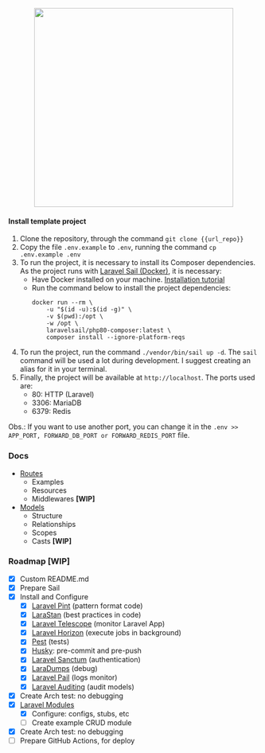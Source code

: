<p align="center">
    <a href="https://laravel.com" target="_blank">
        <img src="https://raw.githubusercontent.com/laravel/art/master/logo-lockup/5%20SVG/2%20CMYK/1%20Full%20Color/laravel-logolockup-cmyk-red.svg" width="400" alt="">
    </a>
</p>


#### Install template project

1. Clone the repository, through the command `git clone {{url_repo}}`
2. Copy the file `.env.example` to `.env`, running the command `cp .env.example .env`
3. To run the project, it is necessary to install its Composer dependencies. 
As the project runs with [Laravel Sail (Docker)](https://laravel.com/docs/8.x/sail), it is necessary:
   - Have Docker installed on your machine. [Installation tutorial](https://docs.docker.com/get-docker/)
   - Run the command below to install the project dependencies:
     ```shell
     docker run --rm \
         -u "$(id -u):$(id -g)" \
         -v $(pwd):/opt \
         -w /opt \
         laravelsail/php80-composer:latest \
         composer install --ignore-platform-reqs
     ```
4. To run the project, run the command `./vendor/bin/sail up -d`. The `sail` command will be used a lot
during development. I suggest creating an alias for it in your terminal.
5. Finally, the project will be available at `http://localhost`. The ports used are:
   - 80: HTTP (Laravel)
   - 3306: MariaDB
   - 6379: Redis

Obs.: If you want to use another port, you can change it in the `.env >> APP_PORT, FORWARD_DB_PORT or FORWARD_REDIS_PORT` file.

### Docs
- [Routes](docs/1-routes.md)
  - Examples
  - Resources
  - Middlewares **[WIP]**
- [Models](docs/2-models.md)
  - Structure
  - Relationships
  - Scopes
  - Casts **[WIP]**

### Roadmap [WIP]

- [X] Custom README.md
- [x] Prepare Sail
- [X] Install and Configure 
  - [X] [Laravel Pint](https://laravel.com/docs/10.x/pint) (pattern format code)
  - [X] [LaraStan](https://github.com/larastan/larastan) (best practices in code)
  - [X] [Laravel Telescope](https://laravel.com/docs/10.x/telescope) (monitor Laravel App)
  - [X] [Laravel Horizon](https://laravel.com/docs/10.x/horizon) (execute jobs in background)
  - [X] [Pest](https://pestphp.com/) (tests)
  - [X] [Husky](https://typicode.github.io/husky/getting-started.html): pre-commit and pre-push
  - [X] [Laravel Sanctum](https://laravel.com/docs/10.x/sanctum) (authentication)
  - [X] [LaraDumps](https://laradumps.dev/) (debug)
  - [X] [Laravel Pail](https://github.com/laravel/pail) (logs monitor)
  - [X] [Laravel Auditing](https://laravel-auditing.com/) (audit models)
- [X] Create Arch test: no debugging
- [X] [Laravel Modules](https://nwidart.com/laravel-modules/v6/introduction)
  - [X] Configure: configs, stubs, etc
  - [ ] Create example CRUD module
- [X] Create Arch test: no debugging
- [ ] Prepare GitHub Actions, for deploy
